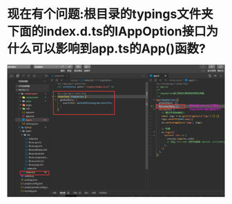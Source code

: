 # 现在有个问题:根目录的typings文件夹下面的index.d.ts的IAppOption接口为什么可以影响到app.ts的App()函数?

![image-20231115111239997](images.assets/image-20231115111239997.png)



